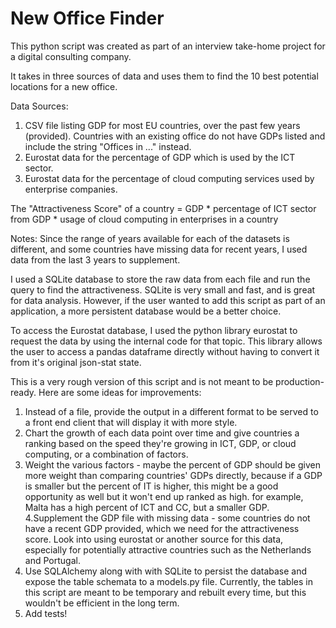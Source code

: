# New Office Finder

This python script was created as part of an interview take-home project for a digital consulting company.

It takes in three sources of data and uses them to find the 10 best potential locations for a
new office.

Data Sources:
1. CSV file listing GDP for most EU countries, over the past few years (provided). Countries with an existing office do
not have GDPs listed and include the string "Offices in ..." instead.
2. Eurostat data for the percentage of GDP which is used by the ICT sector.
3. Eurostat data for the percentage of cloud computing services used by enterprise companies.

The "Attractiveness Score" of a country = GDP * percentage of ICT sector from GDP * usage of cloud computing in enterprises in a country


Notes:
Since the range of years available for each of the datasets is different, and some countries have missing data for recent years,
I used data from the last 3 years to supplement.

I used a SQLite database to store the raw data from each file and run the query to find the attractiveness. SQLite is
very small and fast, and is great for data analysis. However, if the user wanted to add this script as part of an application,
 a more persistent database would be a better choice.

To access the Eurostat database, I used the python library eurostat to request the data by using the internal code
for that topic. This library allows the user to access a pandas dataframe directly without having to convert
it from it's original json-stat state.


This is a very rough version of this script and is not meant to be production-ready. Here are some ideas for improvements:
1. Instead of a file, provide the output in a different format to be served to a front end client that will
display it with more style.
2. Chart the growth of each data point over time and give countries a ranking based on the speed they're growing in ICT,
GDP, or cloud computing, or a combination of factors.
3. Weight the various factors - maybe the percent of GDP should be given more weight than comparing countries' GDPs
directly, because if a GDP is smaller but the percent of IT is higher, this might be a good opportunity as well but
it won't end up ranked as high. for example, Malta has a high percent of ICT and CC, but a smaller GDP.
4.Supplement the GDP file with missing data - some countries do not have a recent GDP provided, which we need for the
attractiveness score. Look into using eurostat or another source for this data, especially for potentially attractive countries
such as the Netherlands and Portugal.
5. Use SQLAlchemy along with with SQLite to persist the database and expose the table schemata to a models.py file. Currently,
the tables in this script are meant to be temporary and rebuilt every time, but this wouldn't be efficient in the long term.
6. Add tests!